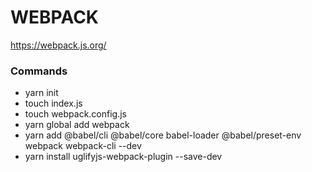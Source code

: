 # WEBPACK

https://webpack.js.org/


### Commands
- yarn init
- touch index.js
- touch webpack.config.js
- yarn global add webpack
- yarn add @babel/cli @babel/core babel-loader @babel/preset-env webpack webpack-cli --dev
- yarn install uglifyjs-webpack-plugin --save-dev